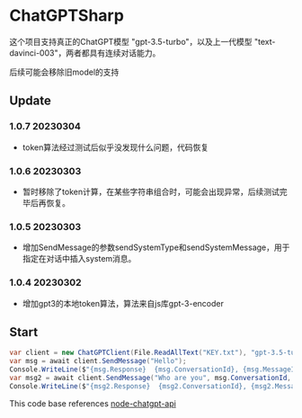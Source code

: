 # ChatGPTSharp

这个项目支持真正的ChatGPT模型 "gpt-3.5-turbo"，以及上一代模型 "text-davinci-003"，两者都具有连续对话能力。

后续可能会移除旧model的支持

## Update

### 1.0.7 20230304
* token算法经过测试后似乎没发现什么问题，代码恢复

### 1.0.6 20230303
* 暂时移除了token计算，在某些字符串组合时，可能会出现异常，后续测试完毕后再恢复。

### 1.0.5 20230303
* 增加SendMessage的参数sendSystemType和sendSystemMessage，用于指定在对话中插入system消息。

### 1.0.4 20230302
* 增加gpt3的本地token算法，算法来自js库gpt-3-encoder

## Start

```csharp
var client = new ChatGPTClient(File.ReadAllText("KEY.txt"), "gpt-3.5-turbo");
var msg = await client.SendMessage("Hello");
Console.WriteLine($"{msg.Response}  {msg.ConversationId}, {msg.MessageId}");
var msg2 = await client.SendMessage("Who are you", msg.ConversationId, msg.MessageId);
Console.WriteLine($"{msg2.Response}  {msg2.ConversationId}, {msg2.MessageId}");
```


This code base references [node-chatgpt-api](https://github.com/waylaidwanderer/node-chatgpt-api)